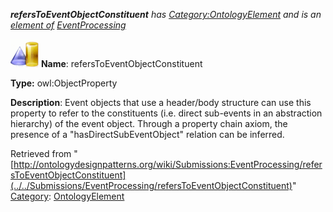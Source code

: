 ___refersToEventObjectConstituent__ has [Category:OntologyElement](../../Category/OntologyElement "Category:OntologyElement") and is an [element of](../../Property/ElementOf "Property:ElementOf") [EventProcessing](../../Submissions/EventProcessing "Submissions:EventProcessing")_


  




[![ObjectProperty](../../images/thumb/c/c3/ObjectProperty.gif/45px-ObjectProperty.gif)](../../Image/ObjectProperty.gif "ObjectProperty")
__Name__: refersToEventObjectConstituent 


__Type:__ owl:ObjectProperty 


__Description__: Event objects that use a header/body structure can use this property to refer to the constituents (i.e. direct sub-events in an abstraction hierarchy) of the event object. Through a property chain axiom, the presence of a "hasDirectSubEventObject" relation can be inferred. 





Retrieved from "[http://ontologydesignpatterns.org/wiki/Submissions:EventProcessing/refersToEventObjectConstituent](../../Submissions/EventProcessing/refersToEventObjectConstituent)"
 [Category](http://ontologydesignpatterns.org/wiki/Special:Categories "Special:Categories"): [OntologyElement](../../Category/OntologyElement "Category:OntologyElement")